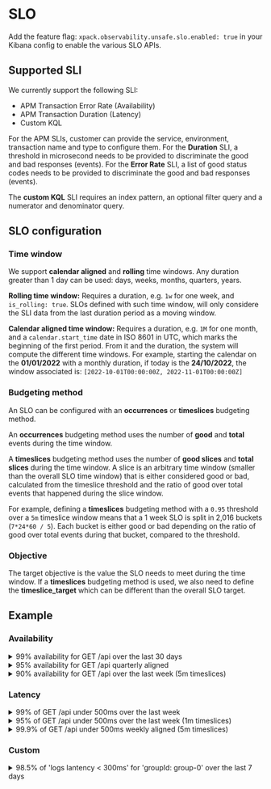 # SLO 

Add the feature flag: `xpack.observability.unsafe.slo.enabled: true` in your Kibana config to enable the various SLO APIs.

## Supported SLI

We currently support the following SLI:
- APM Transaction Error Rate (Availability)
- APM Transaction Duration (Latency)
- Custom KQL

For the APM SLIs, customer can provide the service, environment, transaction name and type to configure them. For the **Duration** SLI, a threshold in microsecond needs to be provided to discriminate the good and bad responses (events). For the **Error Rate** SLI, a list of good status codes needs to be provided to discriminate the good and bad responses (events).

The **custom KQL** SLI requires an index pattern, an optional filter query and a numerator and denominator query.

## SLO configuration

### Time window

We support **calendar aligned** and **rolling** time windows. Any duration greater than 1 day can be used: days, weeks, months, quarters, years.

**Rolling time window:** Requires a duration, e.g. `1w` for one week, and `is_rolling: true`. SLOs defined with such time window, will only considere the SLI data from the last duration period as a moving window.

**Calendar aligned time window:** Requires a duration, e.g. `1M` for one month, and a `calendar.start_time` date in ISO 8601 in UTC, which marks the beginning of the first period. From it and the duration, the system will compute the different time windows. For example, starting the calendar on the **01/01/2022** with a monthly duration, if today is the **24/10/2022**, the window associated is: `[2022-10-01T00:00:00Z, 2022-11-01T00:00:00Z]`

### Budgeting method

An SLO can be configured with an **occurrences** or **timeslices** budgeting method. 

An **occurrences** budgeting method uses the number of **good** and **total** events during the time window.

A **timeslices** budgeting method uses the number of **good slices** and **total slices** during the time window. A slice is an arbitrary time window (smaller than the overall SLO time window) that is either considered good or bad, calculated from the timeslice threshold and the ratio of good over total events that happened during the slice window.

For example, defining a **timeslices** budgeting method with a `0.95` threshold over a `5m` timeslice window means that a 1 week SLO is split in 2,016 buckets (`7*24*60 / 5`). Each bucket is either good or bad depending on the ratio of good over total events during that bucket, compared to the threshold.

###  Objective

The target objective is the value the SLO needs to meet during the time window.
If a **timeslices** budgeting method is used, we also need to define the **timeslice_target** which can be different than the overall SLO target.



## Example

### Availability

<details>
<summary>99% availability for GET /api over the last 30 days</summary>

```
curl --request POST \
  --url http://localhost:5601/cyp/api/observability/slos \
  --header 'Authorization: Basic ZWxhc3RpYzpjaGFuZ2VtZQ==' \
  --header 'Content-Type: application/json' \
  --header 'kbn-xsrf: oui' \
  --data '{
	"name": "My SLO Name",
	"description": "My SLO Description",
	"indicator": {
		"type": "slo.apm.transaction_error_rate",
		"params": {
			"environment": "production",
			"service": "o11y-app",
			"transaction_type": "request",
			"transaction_name": "GET /api",
			"good_status_codes": ["2xx", "3xx", "4xx"]
		}
	},
	"time_window": {
		"duration": "30d",
		"is_rolling": true
	},
	"budgeting_method": "occurrences",
	"objective": {
		"target": 0.99
	}
}'
```
</details>

<details>
<summary>95% availability for GET /api quarterly aligned</summary>

```
curl --request POST \
  --url http://localhost:5601/cyp/api/observability/slos \
  --header 'Authorization: Basic ZWxhc3RpYzpjaGFuZ2VtZQ==' \
  --header 'Content-Type: application/json' \
  --header 'kbn-xsrf: oui' \
  --data '{
	"name": "My SLO Name",
	"description": "My SLO Description",
	"indicator": {
		"type": "slo.apm.transaction_error_rate",
		"params": {
			"environment": "production",
			"service": "o11y-app",
			"transaction_type": "request",
			"transaction_name": "GET /api",
			"good_status_codes": ["2xx", "3xx", "4xx"]
		}
	},
	"time_window": {
		"duration": "1q",
		"calendar": {
            "start_time": "2022-06-01T00:00:00.000Z"
        }
	},
	"budgeting_method": "occurrences",
	"objective": {
		"target": 0.95
	}
}'
```
</details>

<details>
<summary>90% availability for GET /api over the last week (5m timeslices)</summary>

```
curl --request POST \
  --url http://localhost:5601/cyp/api/observability/slos \
  --header 'Authorization: Basic ZWxhc3RpYzpjaGFuZ2VtZQ==' \
  --header 'Content-Type: application/json' \
  --header 'kbn-xsrf: oui' \
  --data '{
	"name": "My SLO Name",
	"description": "My SLO Description",
	"indicator": {
		"type": "slo.apm.transaction_error_rate",
		"params": {
            "environment": "production",
			"service": "o11y-app",
			"transaction_type": "request",
			"transaction_name": "GET /api",
			"good_status_codes": ["2xx", "3xx", "4xx"]
		}
	},
	"time_window": {
		"duration": "1w",
		"is_rolling": true
	},
	"budgeting_method": "timeslices",
	"objective": {
		"target": 0.90,
		"timeslice_target": 0.86,
		"timeslice_window": "5m"
	}
}'
```
</details>

### Latency

<details>
<summary>99% of GET /api under 500ms over the last week</summary>

```
curl --request POST \
  --url http://localhost:5601/cyp/api/observability/slos \
  --header 'Authorization: Basic ZWxhc3RpYzpjaGFuZ2VtZQ==' \
  --header 'Content-Type: application/json' \
  --header 'kbn-xsrf: oui' \
  --data '{
	"name": "My SLO Name",
	"description": "My SLO Description",
	"indicator": {
		"type": "slo.apm.transaction_duration",
		"params": {
			"environment": "production",
			"service": "o11y-app",
			"transaction_type": "request",
			"transaction_name": "GET /api",
			"threshold.us": 500000
		}
	},
	"time_window": {
		"duration": "7d",
		"is_rolling": true
	},
	"budgeting_method": "occurrences",
	"objective": {
		"target": 0.99
	}
}'
```
</details>

<details>
<summary>95% of GET /api under 500ms over the last week (1m timeslices)</summary>

```
curl --request POST \
  --url http://localhost:5601/cyp/api/observability/slos \
  --header 'Authorization: Basic ZWxhc3RpYzpjaGFuZ2VtZQ==' \
  --header 'Content-Type: application/json' \
  --header 'kbn-xsrf: oui' \
  --data '{
	"name": "My SLO Name",
	"description": "My SLO Description",
	"indicator": {
		"type": "slo.apm.transaction_duration",
		"params": {
			"environment": "production",
			"service": "o11y-app",
			"transaction_type": "request",
			"transaction_name": "GET /api",
			"threshold.us": 500000
		}
	},
	"time_window": {
		"duration": "7d",
		"is_rolling": true
	},
	"budgeting_method": "timeslices",
	"objective": {
		"target": 0.95,
		"timeslice_target": 0.90,
		"timeslice_window": "1m"
	}
}'
```
</details>


<details>
<summary>99.9% of GET /api under 500ms weekly aligned (5m timeslices)</summary>

```
curl --request POST \
  --url http://localhost:5601/cyp/api/observability/slos \
  --header 'Authorization: Basic ZWxhc3RpYzpjaGFuZ2VtZQ==' \
  --header 'Content-Type: application/json' \
  --header 'kbn-xsrf: oui' \
  --data '{
	"name": "My SLO Name",
	"description": "My SLO Description",
	"indicator": {
		"type": "slo.apm.transaction_duration",
		"params": {
			"environment": "production",
			"service": "o11y-app",
			"transaction_type": "request",
			"transaction_name": "GET /api",
			"threshold.us": 500000
		}
	},
	"time_window": {
		"duration": "7d",
		"calendar": { 
			"start_time": "2022-01-01T00:00:00.000Z"
		}
	},
	"budgeting_method": "timeslices",
	"objective": {
		"target": 0.999,
		"timeslice_target": 0.95,
		"timeslice_window": "5m"
	}
}'
```
</details>


### Custom


<details>
<summary>98.5% of 'logs lantency < 300ms' for 'groupId: group-0' over the last 7 days</summary>

```
curl --request POST \
  --url http://localhost:5601/cyp/api/observability/slos \
  --header 'Authorization: Basic ZWxhc3RpYzpjaGFuZ2VtZQ==' \
  --header 'Content-Type: application/json' \
  --header 'kbn-xsrf: oui' \
  --data '{
	"name": "My SLO Name",
	"description": "My SLO Description",
	"indicator": {
		"type": "slo.kql.custom",
		"params": {
			"index": "high-cardinality-data-fake_logs*",
			"numerator": "latency < 300",
			"denominator": "",
			"query_filter": "labels.groupId: group-0"
		}
	},
	"time_window": {
		"duration": "7d",
		"is_rolling": true
	},
	"budgeting_method": "occurrences",
	"objective": {
		"target": 0.985
	}
}'
```
</details>